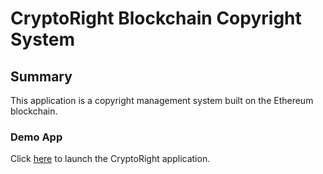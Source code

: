 # CryptoRight Blockchain Copyright System

## Summary

This application is a copyright management system built on the Ethereum blockchain.

### Demo App

Click [here](https://winstonpgao.github.io/BlockChain/#) to launch the CryptoRight application.
